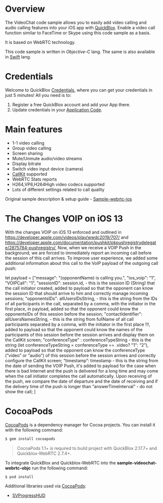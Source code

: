 # Overview
The VideoChat code sample allows you to easily add video calling and audio calling features into your iOS app with [QuickBlox](https://quickblox.com). Enable a video call function similar to FaceTime or Skype using this code sample as a basis.

It is based on WebRTC technology.

This code sample is written in *Objective-C* lang.
The same is also available in [Swift](https://github.com/QuickBlox/quickblox-ios-sdk/blob/master/sample-videochat-webrtc-swift) lang.

# Credentials

Welcome to QuickBlox [Credentials](https://docs.quickblox.com/docs/ios-quick-start), where you can get your credentials in just 5 minutes! All you need is to:

1. Register a free QuickBlox account and add your App there.
2. Update credentials in your [Application Code](https://docs.quickblox.com/docs/ios-setup#initialize-quickblox-sdk).

# Main features
* 1-1 video calling
* Group video calling
* Screen sharing
* Mute/Unmute audio/video streams
* Display bitrate
* Switch video input device (camera) 
* [CallKit](https://developer.apple.com/documentation/callkit) supported
* WebRTC Stats reports
* H264,VP8,H264High video codecs supported
* Lots of different settings related to call quality 

Original sample description & setup guide - [Sample-webrtc-ios](https://docs.quickblox.com/docs/ios-video-calling)

# The Сhanges VOIP on iOS 13

With the changes VOIP on iOS 13 enforced and outlined in https://developer.apple.com/videos/play/wwdc2019/707/ and https://developer.apple.com/documentation/pushkit/pkpushregistrydelegate/2875784-pushregistry/,
Now, when we receive a VOIP Push in the background, we are forced to immediately report an incoming call before the session of this call arrives. To improve user experience, we added some additional information about this call to the VoIP payload of the outgoing call push:

let payload = ["message": "\(opponentName) is calling you.",
    "ios_voip": "1",
    "VOIPCall": "1",
    "sessionID": session.id, - this is the session ID (String) that the call initiator created, added to payload so that the opponent can know the session ID that should arrive to him and correctly manage incoming sessions;
    "opponentsIDs": allUsersIDsString, - this is the string from the IDs of all participants in the call, separated by a comma, with the initiator in the first place, in payload, added so that the opponent could know the opponentsIDs of this session before the session;
    "contactIdentifier": allUsersNamesString, - this is the string from fullName of all call participants separated by a comma, with the initiator in the first place !!!, added to payload so that the opponent could know the names of the participants of this session before the session arrives and display them on the CallKit screen;
    "conferenceType" : conferenceTypeString - this is the string (let conferenceTypeString = conferenceType == .video? "1": “2”), added to payload so that the opponent can know the conferenceType (“video” or “audio”) of this session before the session arrives and correctly configure the CallKit screen;
    “timestamp”: timestamp - this is the string from the date of sending the VOIP Push, it's added to payload for the case when there is bad Internet  and the push is delivered for a long time and may come when the call initiator completes the call automatically. Upon receiving  of the push, we compare the date of departure and the date of receiving and if the delivery time of the push is longer than “answerTimeInterval” - do not show the call;
]

# CocoaPods

[CocoaPods](https://cocoapods.org) is a dependency manager for Cocoa projects. You can install it with the following command:

```bash
$ gem install cocoapods
```

> CocoaPods 1.1+ is required to build project with QuickBlox 2.17.7+ and Quickblox-WebRTC 2.7.4+.

To integrate QuickBlox and Quickblox-WebRTC into the **sample-videochat-webrtc-objc** run the following command:

```bash
$ pod install
```
Additional libraries used via [CocoaPods](https://cocoapods.org):

* [SVProgressHUD](https://github.com/TransitApp/SVProgressHUD.git/)
